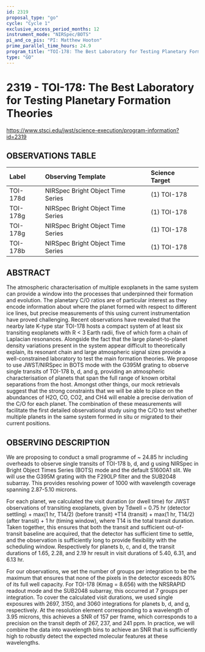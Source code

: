 ```yaml
---
id: 2319
proposal_type: "go"
cycle: "Cycle 1"
exclusive_access_period_months: 12
instrument_mode: "NIRSpec/BOTS"
pi_and_co_pis: "PI: Matthew Hooton"
prime_parallel_time_hours: 24.9
program_title: "TOI-178: The Best Laboratory for Testing Planetary Formation Theories"
type: "GO"
---
```

# 2319 - TOI-178: The Best Laboratory for Testing Planetary Formation Theories
https://www.stsci.edu/jwst/science-execution/program-information?id=2319
## OBSERVATIONS TABLE
| Label      | Observing Template                   | Science Target |
| :--------- | :----------------------------------- | :------------- |
| TOI-178d   | NIRSpec Bright Object Time Series    | (1) TOI-178    |
| TOI-178g   | NIRSpec Bright Object Time Series    | (1) TOI-178    |
| TOI-178g   | NIRSpec Bright Object Time Series    | (1) TOI-178    |
| TOI-178b   | NIRSpec Bright Object Time Series    | (1) TOI-178    |

## ABSTRACT

The atmospheric characterisation of multiple exoplanets in the same system can provide a window into the processes that underpinned their formation and evolution. The planetary C/O ratios are of particular interest as they encode information about where the planet formed with respect to different ice lines, but precise measurements of this using current instrumentation have proved challenging. Recent observations have revealed that the nearby late K-type star TOI-178 hosts a compact system of at least six transiting exoplanets with R < 3 Earth radii, five of which form a chain of Laplacian resonances. Alongside the fact that the large planet-to-planet density variations present in the system appear difficult to theoretically explain, its resonant chain and large atmospheric signal sizes provide a well-constrained laboratory to test the main formation theories. We propose to use JWST/NIRSpec in BOTS mode with the G395M grating to observe single transits of TOI-178 b, d, and g, providing an atmospheric characterisation of planets that span the full range of known orbital separations from the host. Amongst other things, our mock retrievals suggest that the strong constraints that we will be able to place on the abundances of H2O, CO, CO2, and CH4 will enable a precise derivation of the C/O for each planet. The combination of these measurements will facilitate the first detailed observational study using the C/O to test whether multiple planets in the same system formed in situ or migrated to their current positions.

## OBSERVING DESCRIPTION

We are proposing to conduct a small programme of ~ 24.85 hr including overheads to observe single transits of TOI-178 b, d, and g using NIRSpec in Bright Object Times Series (BOTS) mode and the default S1600A1 slit. We will use the G395M grating with the F290LP filter and the SUB2048 subarray. This provides resolving power of 1000 with wavelength coverage spanning 2.87-5.10 microns.

For each planet, we calculated the visit duration (or dwell time) for JWST observations of transiting exoplanets, given by Tdwell = 0.75 hr (detector settling) + max(1 hr, T14/2) (before transit) +T14 (transit) + max(1 hr, T14/2) (after transit) + 1 hr (timing window), where T14 is the total transit duration. Taken together, this ensures that both the transit and sufficient out-of-transit baseline are acquired, that the detector has sufficient time to settle, and the observation is sufficiently long to provide flexibility with the scheduling window. Respectively for planets b, c, and d, the transit durations of 1.65, 2.28, and 2.19 hr result in visit durations of 5.40, 6.31, and 6.13 hr.

For our observations, we set the number of groups per integration to be the maximum that ensures that none of the pixels in the detector exceeds 80% of its full well capacity. For TOI-178 (Kmag = 8.656) with the NRSRAPID readout mode and the SUB2048 subarray, this occurred at 7 groups per integration. To cover the calculated visit durations, we used single exposures with 2697, 3150, and 3060 integrations for planets b, d, and g, respectively. At the resolution element corresponding to a wavelength of 3.95 microns, this achieves a SNR of 157 per frame, which corresponds to a precision on the transit depth of 267, 237, and 241 ppm. In practice, we will combine the data into wavelength bins to achieve an SNR that is sufficiently high to robustly detect the expected molecular features at these wavelengths.